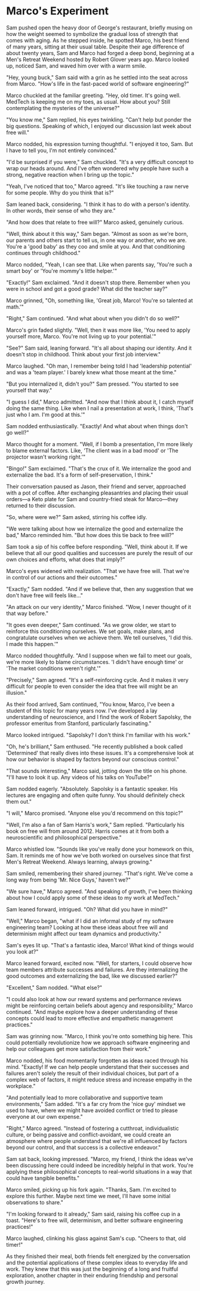 # Marco's Experiment

Sam pushed open the heavy door of George's restaurant, briefly musing on how the weight seemed to symbolize the gradual loss of strength that comes with aging. As he stepped inside, he spotted Marco, his best friend of many years, sitting at their usual table. Despite their age difference of about twenty years, Sam and Marco had forged a deep bond, beginning at a Men's Retreat Weekend hosted by Robert Glover years ago. Marco looked up, noticed Sam, and waved him over with a warm smile.

"Hey, young buck," Sam said with a grin as he settled into the seat across from Marco. "How's life in the fast-paced world of software engineering?"

Marco chuckled at the familiar greeting. "Hey, old timer. It's going well. MedTech is keeping me on my toes, as usual. How about you? Still contemplating the mysteries of the universe?"

"You know me," Sam replied, his eyes twinkling. "Can't help but ponder the big questions. Speaking of which, I enjoyed our discussion last week about free will."

Marco nodded, his expression turning thoughtful. "I enjoyed it too, Sam. But I have to tell you, I'm not entirely convinced."

"I'd be surprised if you were," Sam chuckled. "It's a very difficult concept to wrap our heads around. And I've often wondered why people have such a strong, negative reaction when I bring up the topic."

"Yeah, I've noticed that too," Marco agreed. "It's like touching a raw nerve for some people. Why do you think that is?"

Sam leaned back, considering. "I think it has to do with a person's identity. In other words, their sense of who they are."

"And how does that relate to free will?" Marco asked, genuinely curious.

"Well, think about it this way," Sam began. "Almost as soon as we're born, our parents and others start to tell us, in one way or another, who we are. You're a 'good baby' as they coo and smile at you. And that conditioning continues through childhood."

Marco nodded, "Yeah, I can see that. Like when parents say, 'You're such a smart boy' or 'You're mommy's little helper.'"

"Exactly!" Sam exclaimed. "And it doesn't stop there. Remember when you were in school and got a good grade? What did the teacher say?"

Marco grinned, "Oh, something like, 'Great job, Marco! You're so talented at math.'"

"Right," Sam continued. "And what about when you didn't do so well?"

Marco's grin faded slightly. "Well, then it was more like, 'You need to apply yourself more, Marco. You're not living up to your potential.'"

"See?" Sam said, leaning forward. "It's all about shaping our identity. And it doesn't stop in childhood. Think about your first job interview."

Marco laughed. "Oh man, I remember being told I had 'leadership potential' and was a 'team player.' I barely knew what those meant at the time."

"But you internalized it, didn't you?" Sam pressed. "You started to see yourself that way."

"I guess I did," Marco admitted. "And now that I think about it, I catch myself doing the same thing. Like when I nail a presentation at work, I think, 'That's just who I am. I'm good at this.'"

Sam nodded enthusiastically. "Exactly! And what about when things don't go well?"

Marco thought for a moment. "Well, if I bomb a presentation, I'm more likely to blame external factors. Like, 'The client was in a bad mood' or 'The projector wasn't working right.'"

"Bingo!" Sam exclaimed. "That's the crux of it. We internalize the good and externalize the bad. It's a form of self-preservation, I think."

Their conversation paused as Jason, their friend and server, approached with a pot of coffee. After exchanging pleasantries and placing their usual orders—a Keto plate for Sam and country-fried steak for Marco—they returned to their discussion.

"So, where were we?" Sam asked, stirring his coffee idly.

"We were talking about how we internalize the good and externalize the bad," Marco reminded him. "But how does this tie back to free will?"

Sam took a sip of his coffee before responding. "Well, think about it. If we believe that all our good qualities and successes are purely the result of our own choices and efforts, what does that imply?"

Marco's eyes widened with realization. "That we have free will. That we're in control of our actions and their outcomes."

"Exactly," Sam nodded. "And if we believe that, then any suggestion that we don't have free will feels like..."

"An attack on our very identity," Marco finished. "Wow, I never thought of it that way before."

"It goes even deeper," Sam continued. "As we grow older, we start to reinforce this conditioning ourselves. We set goals, make plans, and congratulate ourselves when we achieve them. We tell ourselves, 'I did this. I made this happen.'"

Marco nodded thoughtfully. "And I suppose when we fail to meet our goals, we're more likely to blame circumstances. 'I didn't have enough time' or 'The market conditions weren't right.'"

"Precisely," Sam agreed. "It's a self-reinforcing cycle. And it makes it very difficult for people to even consider the idea that free will might be an illusion."

As their food arrived, Sam continued, "You know, Marco, I've been a student of this topic for many years now. I've developed a lay understanding of neuroscience, and I find the work of Robert Sapolsky, the professor emeritus from Stanford, particularly fascinating."

Marco looked intrigued. "Sapolsky? I don't think I'm familiar with his work."

"Oh, he's brilliant," Sam enthused. "He recently published a book called 'Determined' that really dives into these issues. It's a comprehensive look at how our behavior is shaped by factors beyond our conscious control."

"That sounds interesting," Marco said, jotting down the title on his phone. "I'll have to look it up. Any videos of his talks on YouTube?"

Sam nodded eagerly. "Absolutely. Sapolsky is a fantastic speaker. His lectures are engaging and often quite funny. You should definitely check them out."

"I will," Marco promised. "Anyone else you'd recommend on this topic?"

"Well, I'm also a fan of Sam Harris's work," Sam replied. "Particularly his book on free will from around 2012. Harris comes at it from both a neuroscientific and philosophical perspective."

Marco whistled low. "Sounds like you've really done your homework on this, Sam. It reminds me of how we've both worked on ourselves since that first Men's Retreat Weekend. Always learning, always growing."

Sam smiled, remembering their shared journey. "That's right. We've come a long way from being 'Mr. Nice Guys,' haven't we?"

"We sure have," Marco agreed. "And speaking of growth, I've been thinking about how I could apply some of these ideas to my work at MedTech."

Sam leaned forward, intrigued. "Oh? What did you have in mind?"

"Well," Marco began, "what if I did an informal study of my software engineering team? Looking at how these ideas about free will and determinism might affect our team dynamics and productivity."

Sam's eyes lit up. "That's a fantastic idea, Marco! What kind of things would you look at?"

Marco leaned forward, excited now. "Well, for starters, I could observe how team members attribute successes and failures. Are they internalizing the good outcomes and externalizing the bad, like we discussed earlier?"

"Excellent," Sam nodded. "What else?"

"I could also look at how our reward systems and performance reviews might be reinforcing certain beliefs about agency and responsibility," Marco continued. "And maybe explore how a deeper understanding of these concepts could lead to more effective and empathetic management practices."

Sam was grinning now. "Marco, I think you're onto something big here. This could potentially revolutionize how we approach software engineering and help our colleagues get more satisfaction from their work."

Marco nodded, his food momentarily forgotten as ideas raced through his mind. "Exactly! If we can help people understand that their successes and failures aren't solely the result of their individual choices, but part of a complex web of factors, it might reduce stress and increase empathy in the workplace."

"And potentially lead to more collaborative and supportive team environments," Sam added. "It's a far cry from the 'nice guy' mindset we used to have, where we might have avoided conflict or tried to please everyone at our own expense."

"Right," Marco agreed. "Instead of fostering a cutthroat, individualistic culture, or being passive and conflict-avoidant, we could create an atmosphere where people understand that we're all influenced by factors beyond our control, and that success is a collective endeavor."

Sam sat back, looking impressed. "Marco, my friend, I think the ideas we've been discussing here could indeed be incredibly helpful in that work. You're applying these philosophical concepts to real-world situations in a way that could have tangible benefits."

Marco smiled, picking up his fork again. "Thanks, Sam. I'm excited to explore this further. Maybe next time we meet, I'll have some initial observations to share."

"I'm looking forward to it already," Sam said, raising his coffee cup in a toast. "Here's to free will, determinism, and better software engineering practices!"

Marco laughed, clinking his glass against Sam's cup. "Cheers to that, old timer!"

As they finished their meal, both friends felt energized by the conversation and the potential applications of these complex ideas to everyday life and work. They knew that this was just the beginning of a long and fruitful exploration, another chapter in their enduring friendship and personal growth journey.
